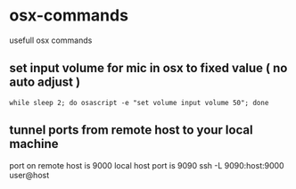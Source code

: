 # osx-commands
usefull osx commands

## set input volume for mic in osx to fixed value ( no auto adjust )
`while sleep 2; do osascript -e "set volume input volume 50"; done`

## tunnel ports from remote host to your local machine
port on remote host is 9000 local host port is 9090
ssh -L 9090:host:9000 user@host
